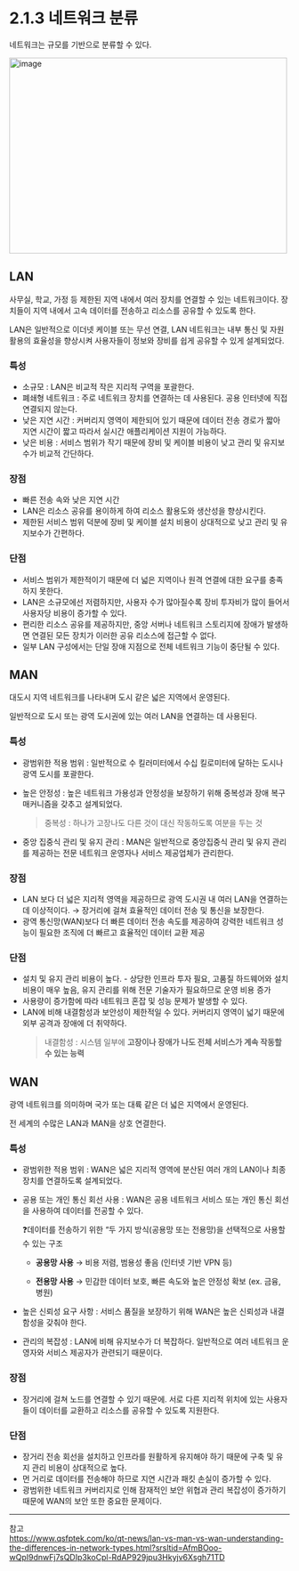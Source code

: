 # 2.1.3 네트워크 분류

네트워크는 규모를 기반으로 분류할 수 있다.

<img width="499" height="352" alt="image" src="https://github-production-user-asset-6210df.s3.amazonaws.com/98664227/474780250-f103f8f6-18ee-43da-9192-95f41246197c.png?X-Amz-Algorithm=AWS4-HMAC-SHA256&X-Amz-Credential=AKIAVCODYLSA53PQK4ZA%2F20250806%2Fus-east-1%2Fs3%2Faws4_request&X-Amz-Date=20250806T011344Z&X-Amz-Expires=300&X-Amz-Signature=97cbb0f6bc6217f5bc4b49a42022bdfe18933203a8f0deb16fb094e148c85dbc&X-Amz-SignedHeaders=host" />

## LAN

사무실, 학교, 가정 등 제한된 지역 내에서 여러 장치를 연결할 수 있는 네트워크이다. 장치들이 지역 내에서 고속 데이터를 전송하고 리소스를 공유할 수 있도록 한다.

LAN은 일반적으로 이더넷 케이블 또는 무선 연결, LAN 네트워크는 내부 통신 및 자원 활용의 효율성을 향상시켜 사용자들이 정보와 장비를 쉽게 공유할 수 있게 설계되었다.

### 특성

- 소규모 : LAN은 비교적 작은 지리적 구역을 포괄한다.
- 폐쇄형 네트워크 : 주로 네트워크 장치를 연결하는 데 사용된다. 공용 인터넷에 직접 연결되지 않는다.
- 낮은 지연 시간 : 커버리지 영역이 제한되어 있기 때문에 데이터 전송 경로가 짧아  지연 시간이 짧고 따라서 실시간 애플리케이션 지원이 가능하다.
- 낮은 비용 : 서비스 범위가 작기 때문에 장비 및 케이블 비용이 낮고 관리 및 유지보수가 비교적 간단하다.

### 장점

- 빠른 전송 속와 낮은 지연 시간
- LAN은 리소스 공유를 용이하게 하여 리소스 활용도와 생산성을 향상시킨다.
- 제한된 서비스 범위 덕분에 장비 및 케이블 설치 비용이 상대적으로 낮고 관리 및 유지보수가 간편하다.

### 단점

- 서비스 범위가 제한적이기 때문에 더 넓은 지역이나 원격 연결에 대한 요구를 충족하지 못한다.
- LAN은 소규모에선 저렴하지만, 사용자 수가 많아질수록 장비 투자비가 많이 들어서 사용자당 비용이 증가할 수 있다.
- 편리한 리소스 공유를 제공하지만, 중앙 서버나 네트워크 스토리지에 장애가 발생하면 연결된 모든 장치가 이러한 공유 리소스에 접근할 수 없다.
- 일부 LAN 구성에서는 단일 장애 지점으로 전체 네트워크 기능이 중단될 수 있다.

## MAN

대도시 지역 네트워크를 나타내며 도시 같은 넓은 지역에서 운영된다.

일반적으로 도시 또는 광역 도시권에 있는 여러 LAN을 연결하는 데 사용된다.

### 특성

- 광범위한 적용 범위 : 일반적으로 수 킬러미터에서 수십 킬로미터에 달하는 도시나 광역 도시를 포괄한다.
- 높은 안정성 : 높은 네트워크 가용성과 안정성을 보장하기 위해 중복성과 장애 복구 매커니즘을 갖추고 설계되었다.

  > 중복성 : 하나가 고장나도 다른 것이 대신 작동하도록 여분을 두는 것
- 중앙 집중식 관리 및 유지 관리 : MAN은 일반적으로 중앙집중식 관리 및 유지 관리를 제공하는 전문 네트워크 운영자나 서비스 제공업체가 관리한다.

### 장점

- LAN 보다 더 넓은 지리적 영역을 제공하므로 광역 도시권 내 여러 LAN을 연결하는 데 이상적이다. → 장거리에 걸쳐 효율적인 데이터 전송 및 통신을 보장한다.
- 광역 통신망(WAN)보다 더 빠른 데이터 전송 속도를 제공하여 강력한 네트워크 성능이 필요한 조직에 더 빠르고 효율적인 데이터 교환 제공

### 단점

- 설치 및 유지 관리 비용이 높다. - 상당한 인프라 투자 필요, 고품질 하드웨어와 설치 비용이 매우 높음, 유지 관리를 위해 전문 기술자가 필요하므로 운영 비용 증가
- 사용량이 증가함에 따라 네트워크 혼잡 및 성능 문제가 발생할 수 있다.
- LAN에 비해 내결함성과 보안성이 제한적일 수 있다. 커버리지 영역이 넓기 때문에 외부 공격과 장애에 더 취약하다.
  > 내결함성 : 시스템 일부에 **고장이나 장애가 나도 전체 서비스가 계속 작동할 수 있는 능력**

## WAN

광역 네트워크를 의미하며 국가 또는 대륙 같은 더 넓은 지역에서 운영된다.

전 세계의 수많은 LAN과 MAN을 상호 연결한다.

### 특성

- 광범위한 적용 범위 : WAN은 넓은 지리적 영역에 분산된 여러 개의 LAN이나 최종 장치를 연결하도록 설계되었다.
- 공용 또는 개인 통신 회선 사용 : WAN은 공용 네트워크 서비스 또는 개인 통신 회선을 사용하여 데이터를 전공할 수 있다.


    ❓데이터를 전송하기 위한 “두 가지 방식(공용망 또는 전용망)을 선택적으로 사용할 수 있는 구조

    - **공용망 사용**
      → 비용 저렴, 범용성 좋음 (인터넷 기반 VPN 등)

    - **전용망 사용**
      → 민감한 데이터 보호, 빠른 속도와 높은 안정성 확보 (ex. 금융, 병원)

- 높은 신뢰성 요구 사항 : 서비스 품질을 보장하기 위해 WAN은 높은 신뢰성과 내결함성을 갖춰야 한다.
- 관리의 복잡성 : LAN에 비해 유지보수가 더 복잡하다. 일반적으로 여러 네트워크 운영자와 서비스 제공자가 관련되기 때문이다.

### 장점

- 장거리에 걸쳐 노드를 연결할 수 있기 때문에. 서로 다른 지리적 위치에 있는 사용자들이 데이터를 교환하고 리소스를 공유할 수 있도록 지원한다.

### 단점

- 장거리 전송 회선을 설치하고 인프라를 원활하게 유지해야 하기 때문에 구축 및 유지 관리 비용이 상대적으로 높다.
- 먼 거리로 데이터를 전송해야 하므로 지연 시간과 패킷 손실이 증가할 수 있다.
- 광범위한 네트워크 커버리지로 인해 잠재적인 보안 위협과 관리 복잡성이 증가하기 때문에 WAN의 보안 또한 중요한 문제이다.

---
참고<br>
https://www.qsfptek.com/ko/qt-news/lan-vs-man-vs-wan-understanding-the-differences-in-network-types.html?srsltid=AfmBOoo-wQpI9dnwFj7sQDIp3koCpl-RdAP929jpu3Hkyjv6Xsgh71TD